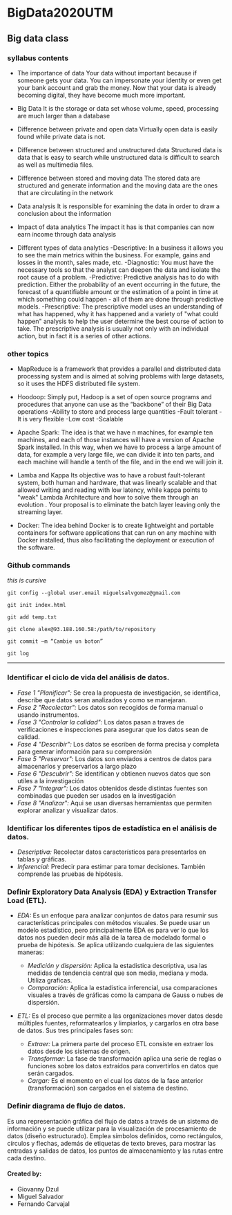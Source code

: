 # BigData2020UTM

## Big data class

### syllabus contents
* The importance of data
Your data without important because if someone gets your data. You can impersonate your identity or even get your bank account and grab the money. Now that your data is already becoming digital, they have become much more important.

* Big Data
It is the storage or data set whose volume, speed, processing are much larger than a database

* Difference between private and open data
Virtually open data is easily found while private data is not.

* Difference between structured and unstructured data
Structured data is data that is easy to search while unstructured data is difficult to search as well as multimedia files.

* Difference between stored and moving data
The stored data are structured and generate information and the moving data are the ones that are circulating in the network

* Data analysis
It is responsible for examining the data in order to draw a conclusion about the information

* Impact of data analytics
The impact it has is that companies can now earn income through data analysis

* Different types of data analytics
-Descriptive: In a business it allows you to see the main metrics within the business. For example, gains and losses in the month, sales made, etc.
-Diagnostic: You must have the necessary tools so that the analyst can deepen the data and isolate the root cause of a problem.
-Predictive: Predictive analysis has to do with prediction. Either the probability of an event occurring in the future, the forecast of a quantifiable amount or the estimation of a point in time at which something could happen - all of them are done through predictive models.
-Prescriptive: The prescriptive model uses an understanding of what has happened, why it has happened and a variety of "what could happen" analysis to help the user determine the best course of action to take. The prescriptive analysis is usually not only with an individual action, but in fact it is a series of other actions.

### other topics

* MapReduce is a framework that provides a parallel and distributed data processing system and is aimed at solving problems with large datasets, so it uses the HDFS distributed file system.

* Hoodoop: Simply put, Hadoop is a set of open source programs and procedures that anyone can use as the “backbone” of their Big Data operations
-Ability to store and process large quantities
-Fault tolerant
-It is very flexible
-Low cost
-Scalable

* Apache Spark: The idea is that we have n machines, for example ten machines, and each of those instances will have a version of Apache Spark installed. In this way, when we have to process a large amount of data, for example a very large file, we can divide it into ten parts, and each machine will handle a tenth of the file, and in the end we will join it.

* Lamba and Kappa
Its objective was to have a robust fault-tolerant system, both human and hardware, that was linearly scalable and that allowed writing and reading with low latency, while kappa points to "weak" Lambda Architecture and how to solve them through an evolution . Your proposal is to eliminate the batch layer leaving only the streaming layer.

* Docker: The idea behind Docker is to create lightweight and portable containers for software applications that can run on any machine with Docker installed, thus also facilitating the deployment or execution of the software.

### Github commands

_this is cursive_


```
git config --global user.email miguelsalvgomez@gmail.com

git init index.html

git add temp.txt

git clone alex@93.188.160.58:/path/to/repository

git commit –m “Cambie un boton”

git log

```
-----------------------------------------------------------------------------------------------------------------
### Identificar el ciclo de vida del análisis de datos.

* *Fase 1 "Planificar":* Se crea la propuesta de investigación, se identifica, describe que datos seran analizados y como se 
manejaran.
* *Fase 2 "Recolectar":* Los datos son recogidos de forma manual o usando instrumentos.
* *Fase 3 "Controlar la calidad":* Los datos pasan a traves de verificaciones e inspecciones para asegurar que los datos sean de 
calidad.
* *Fase 4 "Describir":* Los datos se escriben de forma precisa y completa para generar información para su comprensión
* *Fase 5 "Preservar":* Los datos son enviados a centros de datos para almacenarlos y preservarlos a largo plazo
* *Fase 6 "Descubrir":* Se identifican y obtienen nuevos datos que son utiles a la investigación
* *Fase 7 "Integrar":* Los datos obtenidos desde distintas fuentes son combinadas que pueden ser usados en la investigación
* *Fase 8 "Analizar":* Aqui se usan diversas herramientas que permiten explorar analizar  y visualizar datos.

### Identificar los diferentes tipos de estadística en el análisis de datos.

* *Descriptiva:* Recolectar datos característicos para presentarlos en tablas y gráficas. 
* *Inferencial:* Predecir para estimar para tomar decisiones. También comprende las pruebas de hipótesis.

### Definir Exploratory Data Analysis (EDA) y Extraction Transfer Load (ETL).

* *EDA:* Es un enfoque para analizar conjuntos de datos para resumir sus características principales con métodos visuales. Se 
puede usar un modelo estadístico, pero principalmente EDA es para ver lo que los datos nos pueden decir más allá de la tarea de 
modelado formal o prueba de hipótesis. Se aplica utilizando cualquiera de las siguientes maneras:
  - *Medición y dispersión:* Aplica la estadistica descriptiva, usa las medidas de tendencia central que son media, mediana y moda. 
Utiliza graficas.
  - *Comparación:* Aplica la estadistica inferencial, usa comparaciones visuales a través de gráficas como la campana de Gauss o 
nubes de dispersión.

* *ETL:* Es el proceso que permite a las organizaciones mover datos desde múltiples fuentes, reformatearlos y limpiarlos, y 
cargarlos en otra base de datos. Sus tres principales fases son:
  - *Extraer:* La primera parte del proceso ETL consiste en extraer los datos desde los sistemas de origen.
  - *Transformar:* La fase de transformación aplica una serie de reglas o funciones sobre los datos extraídos para convertirlos 
  en datos que serán cargados. 
  - *Cargar:* Es el momento en el cual los datos de la fase anterior (transformación) son cargados en el sistema de destino. 

### Definir diagrama de flujo de datos.

Es una representación gráfica del flujo de datos a través de un sistema de información y se puede utilizar para la visualización 
de procesamiento de datos (diseño estructurado). Emplea símbolos definidos, como rectángulos, círculos y flechas, además de 
etiquetas de texto breves, para mostrar las entradas y salidas de datos, los puntos de almacenamiento y las rutas entre cada 
destino.

#### Created by:
- Giovanny Dzul
- Miguel Salvador
- Fernando Carvajal


